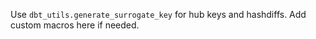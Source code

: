 Use `dbt_utils.generate_surrogate_key` for hub keys and hashdiffs.
Add custom macros here if needed.

